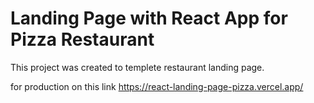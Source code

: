# Landing Page with React App for Pizza Restaurant

This project was created to templete restaurant landing page. 


for production on this link 
https://react-landing-page-pizza.vercel.app/